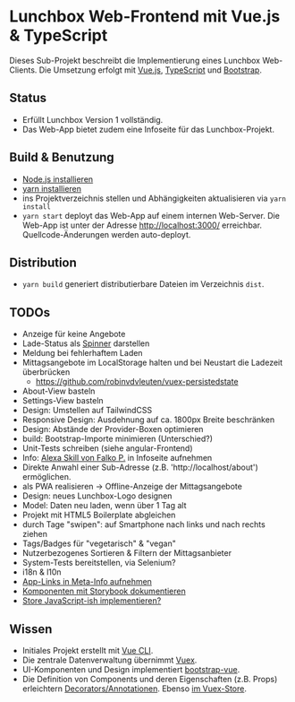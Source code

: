 # Lunchbox Web-Frontend mit Vue.js & TypeScript

Dieses Sub-Projekt beschreibt die Implementierung eines Lunchbox Web-Clients. Die Umsetzung erfolgt mit [Vue.js](https://vuejs.org/), [TypeScript](https://www.typescriptlang.org/) und [Bootstrap](https://getbootstrap.com/).



## Status

- Erfüllt Lunchbox Version 1 vollständig.
- Das Web-App bietet zudem eine Infoseite für das Lunchbox-Projekt.



## Build & Benutzung

- [Node.js installieren](https://nodejs.org/en/download/package-manager/)
- [yarn installieren](https://yarnpkg.com/lang/en/docs/install)
- ins Projektverzeichnis stellen und Abhängigkeiten aktualisieren via `yarn install`
- `yarn start` deployt das Web-App auf einem internen Web-Server. Die Web-App ist unter der Adresse [http://localhost:3000/](http://localhost:3000/) erreichbar. Quellcode-Änderungen werden auto-deployt.



## Distribution

- `yarn build` generiert distributierbare Dateien im Verzeichnis `dist`.



## TODOs

- Anzeige für keine Angebote
- Lade-Status als [Spinner](https://scotch.io/tutorials/add-loading-indicators-to-your-vuejs-application) darstellen
- Meldung bei fehlerhaftem Laden
- Mittagsangebote im LocalStorage halten und bei Neustart die Ladezeit überbrücken
    - https://github.com/robinvdvleuten/vuex-persistedstate
- About-View basteln
- Settings-View basteln
- Design: Umstellen auf TailwindCSS
- Responsive Design: Ausdehnung auf ca. 1800px Breite beschränken
- Design: Abstände der Provider-Boxen optimieren
- build: Bootstrap-Importe minimieren (Unterschied?)
- Unit-Tests schreiben (siehe angular-Frontend)
- Info: [Alexa Skill von Falko P.](https://www.amazon.de/s/ref=nb_sb_noss_2?__mk_de_DE=%C3%85M%C3%85%C5%BD%C3%95%C3%91&url=search-alias%3Dalexa-skills&field-keywords=lunchbox) in Infoseite aufnehmen
- Direkte Anwahl einer Sub-Adresse (z.B. 'http://localhost/about') ermöglichen.
- als PWA realisieren -> Offline-Anzeige der Mittagsangebote
- Design: neues Lunchbox-Logo designen
- Model: Daten neu laden, wenn über 1 Tag alt
- Projekt mit HTML5 Boilerplate abgleichen
- durch Tage "swipen": auf Smartphone nach links und nach rechts ziehen
- Tags/Badges für "vegetarisch" & "vegan"
- Nutzerbezogenes Sortieren & Filtern der Mittagsanbieter
- System-Tests bereitstellen, via Selenium?
- i18n & l10n
- [App-Links in Meta-Info aufnehmen](http://ricostacruz.com/cheatsheets/applinks.html)
- [Komponenten mit Storybook dokumentieren](https://github.com/vuesion/vuesion/tree/master/src/app/shared/components/VueButton)
- [Store JavaScript-ish implementieren?](https://github.com/vuesion/vuesion/tree/master/src/app/app)



## Wissen

- Initiales Projekt erstellt mit [Vue CLI](https://cli.vuejs.org/).
- Die zentrale Datenverwaltung übernimmt [Vuex](https://vuex.vuejs.org/guide/).
- UI-Komponenten und Design implementiert [bootstrap-vue](https://bootstrap-vue.js.org/).
- Die Definition von Components und deren Eigenschaften (z.B. Props) erleichtern [Decorators/Annotationen](https://github.com/kaorun343/vue-property-decorator). Ebenso [im Vuex-Store](https://github.com/championswimmer/vuex-module-decorators).
